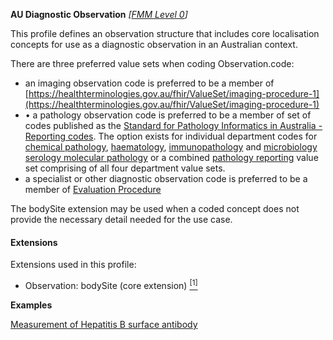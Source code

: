 **AU Diagnostic Observation**  *[[FMM Level 0](guidance.html)]*

This profile defines an observation structure that includes core localisation concepts for use as a diagnostic observation in an Australian context.

There are three preferred value sets when coding Observation.code:

*	an imaging observation code is preferred to be a member of [https://healthterminologies.gov.au/fhir/ValueSet/imaging-procedure-1](https://healthterminologies.gov.au/fhir/ValueSet/imaging-procedure-1)
* •	a pathology observation code is preferred to be a member of set of codes published as the [Standard for Pathology Informatics in Australia - Reporting codes](https://www.rcpa.edu.au/Library/Practising-Pathology/PTIS/APUTS-Downloads). The option exists for individual department codes for [chemical pathology](https://www.healthterminologies.gov.au/integration/R4/fhir/ValueSet/spia-chemical-pathology-refset-3), [haematology](https://www.healthterminologies.gov.au/integration/R4/fhir/ValueSet/spia-haematology-refset-3), [immunopathology](https://www.healthterminologies.gov.au/integration/R4/fhir/ValueSet/spia-immunopathology-refset-3) and [microbiology serology molecular pathology](https://www.healthterminologies.gov.au/integration/R4/fhir/ValueSet/spia-microbiology-serology-molecular-refset-3) or a combined [pathology reporting](https://www.healthterminologies.gov.au/integration/v2/fhir/ValueSet?ui:filter=spia-pathology-reporting-terminology-1) value set comprising of all four department value sets.
*	a specialist or other diagnostic observation code is preferred to be a member of [Evaluation Procedure](https://healthterminologies.gov.au/fhir/ValueSet/evaluation-procedure-1)

The bodySite extension may be used when a coded concept does not provide the necessary detail needed for the use case.

#### Extensions
Extensions used in this profile:
* Observation: bodySite (core extension) [<sup>[1]</sup>](https://www.hl7.org/fhir/r4/extension-bodysite.html)

**Examples**

[Measurement of Hepatitis B surface antibody](Observation-observation-specimen-hepatitus-b-serology.html)
